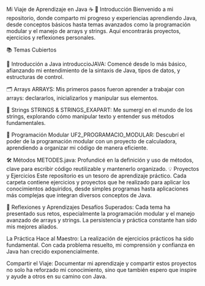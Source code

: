 Mi Viaje de Aprendizaje en Java ☕️
🌈 Introducción
Bienvenido a mi repositorio, donde comparto mi progreso y experiencias aprendiendo Java, desde conceptos básicos hasta temas avanzados como la programación modular y el manejo de arrays y strings. Aquí encontrarás proyectos, ejercicios y reflexiones personales.

📚 Temas Cubiertos

🚀 Introducción a Java
introduccioJAVA: Comencé desde lo más básico, afianzando mi entendimiento de la sintaxis de Java, tipos de datos, y estructuras de control.

🗂 Arrays
ARRAYS: Mis primeros pasos fueron aprender a trabajar con arrays: declararlos, inicializarlos y manipular sus elementos.

📝 Strings
STRINGS & STRINGS_EXAPART: Me sumergí en el mundo de los strings, explorando cómo manipular texto y entender sus métodos fundamentales.

🧩 Programación Modular
UF2_PROGRAMACIO_MODULAR: Descubrí el poder de la programación modular con un proyecto de calculadora, aprendiendo a organizar mi código de manera eficiente.

🛠 Métodos
METODES.java: Profundicé en la definición y uso de métodos, clave para escribir código reutilizable y mantenerlo organizado.
💡 Proyectos y Ejercicios
Este repositorio es un tesoro de aprendizaje práctico. Cada carpeta contiene ejercicios y proyectos que he realizado para aplicar los conocimientos adquiridos, desde simples programas hasta aplicaciones más complejas que integran diversos conceptos de Java.

💭 Reflexiones y Aprendizajes
Desafíos Superados: Cada tema ha presentado sus retos, especialmente la programación modular y el manejo avanzado de arrays y strings. La persistencia y práctica constante han sido mis mejores aliados.

La Práctica Hace al Maestro: La realización de ejercicios prácticos ha sido fundamental. Con cada problema resuelto, mi comprensión y confianza en Java han crecido exponencialmente.

Compartir el Viaje: Documentar mi aprendizaje y compartir estos proyectos no solo ha reforzado mi conocimiento, sino que también espero que inspire y ayude a otros en su camino con Java.
